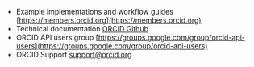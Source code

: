 * Example implementations and workflow guides [https://members.orcid.org](https://members.orcid.org)
* Technical documentation [ORCID Github](https://github.com/ORCID/ORCID-Source/blob/master/orcid-model/src/main/resources/record_2.1/README.md)
* ORCID API users group [https://groups.google.com/group/orcid-api-users](https://groups.google.com/group/orcid-api-users)
* ORCID Support [support@orcid.org](mailto:support@orcid.org)
